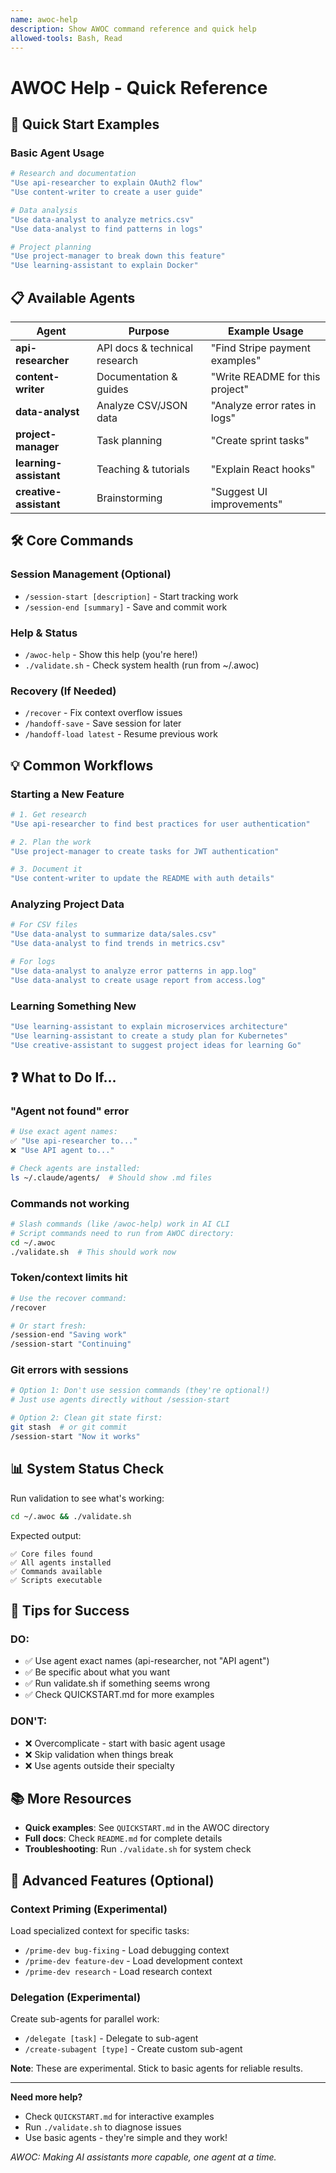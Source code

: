 ```yaml
---
name: awoc-help
description: Show AWOC command reference and quick help
allowed-tools: Bash, Read
---
```


# AWOC Help - Quick Reference

## 🚀 Quick Start Examples

### Basic Agent Usage
```bash
# Research and documentation
"Use api-researcher to explain OAuth2 flow"
"Use content-writer to create a user guide"

# Data analysis
"Use data-analyst to analyze metrics.csv"
"Use data-analyst to find patterns in logs"

# Project planning
"Use project-manager to break down this feature"
"Use learning-assistant to explain Docker"
```

## 📋 Available Agents

| Agent | Purpose | Example Usage |
|-------|---------|---------------|
| **api-researcher** | API docs & technical research | "Find Stripe payment examples" |
| **content-writer** | Documentation & guides | "Write README for this project" |
| **data-analyst** | Analyze CSV/JSON data | "Analyze error rates in logs" |
| **project-manager** | Task planning | "Create sprint tasks" |
| **learning-assistant** | Teaching & tutorials | "Explain React hooks" |
| **creative-assistant** | Brainstorming | "Suggest UI improvements" |

## 🛠️ Core Commands

### Session Management (Optional)
- `/session-start [description]` - Start tracking work
- `/session-end [summary]` - Save and commit work

### Help & Status
- `/awoc-help` - Show this help (you're here!)
- `./validate.sh` - Check system health (run from ~/.awoc)

### Recovery (If Needed)
- `/recover` - Fix context overflow issues
- `/handoff-save` - Save session for later
- `/handoff-load latest` - Resume previous work

## 💡 Common Workflows

### Starting a New Feature
```bash
# 1. Get research
"Use api-researcher to find best practices for user authentication"

# 2. Plan the work
"Use project-manager to create tasks for JWT authentication"

# 3. Document it
"Use content-writer to update the README with auth details"
```

### Analyzing Project Data
```bash
# For CSV files
"Use data-analyst to summarize data/sales.csv"
"Use data-analyst to find trends in metrics.csv"

# For logs
"Use data-analyst to analyze error patterns in app.log"
"Use data-analyst to create usage report from access.log"
```

### Learning Something New
```bash
"Use learning-assistant to explain microservices architecture"
"Use learning-assistant to create a study plan for Kubernetes"
"Use creative-assistant to suggest project ideas for learning Go"
```

## ❓ What to Do If...

### "Agent not found" error
```bash
# Use exact agent names:
✅ "Use api-researcher to..."
❌ "Use API agent to..."

# Check agents are installed:
ls ~/.claude/agents/  # Should show .md files
```

### Commands not working
```bash
# Slash commands (like /awoc-help) work in AI CLI
# Script commands need to run from AWOC directory:
cd ~/.awoc
./validate.sh  # This should work now
```

### Token/context limits hit
```bash
# Use the recover command:
/recover

# Or start fresh:
/session-end "Saving work"
/session-start "Continuing"
```

### Git errors with sessions
```bash
# Option 1: Don't use session commands (they're optional!)
# Just use agents directly without /session-start

# Option 2: Clean git state first:
git stash  # or git commit
/session-start "Now it works"
```

## 📊 System Status Check

Run validation to see what's working:
```bash
cd ~/.awoc && ./validate.sh
```

Expected output:
```
✅ Core files found
✅ All agents installed
✅ Commands available
✅ Scripts executable
```

## 🎯 Tips for Success

### DO:
- ✅ Use agent exact names (api-researcher, not "API agent")
- ✅ Be specific about what you want
- ✅ Run validate.sh if something seems wrong
- ✅ Check QUICKSTART.md for more examples

### DON'T:
- ❌ Overcomplicate - start with basic agent usage
- ❌ Skip validation when things break
- ❌ Use agents outside their specialty

## 📚 More Resources

- **Quick examples**: See `QUICKSTART.md` in the AWOC directory
- **Full docs**: Check `README.md` for complete details
- **Troubleshooting**: Run `./validate.sh` for system check

## 🔧 Advanced Features (Optional)

### Context Priming (Experimental)
Load specialized context for specific tasks:
- `/prime-dev bug-fixing` - Load debugging context
- `/prime-dev feature-dev` - Load development context
- `/prime-dev research` - Load research context

### Delegation (Experimental)
Create sub-agents for parallel work:
- `/delegate [task]` - Delegate to sub-agent
- `/create-subagent [type]` - Create custom sub-agent

**Note**: These are experimental. Stick to basic agents for reliable results.

---

**Need more help?**
- Check `QUICKSTART.md` for interactive examples
- Run `./validate.sh` to diagnose issues
- Use basic agents - they're simple and they work!

*AWOC: Making AI assistants more capable, one agent at a time.*